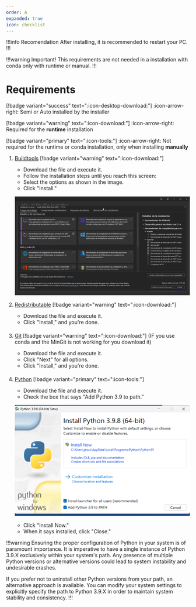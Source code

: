 ```yaml
---
order: A
expanded: true
icon: checklist
---
```


!!!info Recomendation
After installing, it is recommended to restart your PC.
!!!

!!!warning Important!
This requirements are not needed in a installation with conda only with runtime or manual.
!!!

# Requirements

[!badge variant="success" text=":icon-desktop-download:"] :icon-arrow-right: Semi or Auto installed by the installer

[!badge variant="warning" text=":icon-download:"] :icon-arrow-right: Required for the **runtime**  installation

[!badge variant="primary" text=":icon-tools:"] :icon-arrow-right: Not required for the runtime or conda installation, only when installing **manually** 

1. [Buildtools](https://aka.ms/vs/17/release/vs_BuildTools.exe) [!badge variant="warning" text=":icon-download:"]

   - Download the file and execute it.
   - Follow the installation steps until you reach this screen:
   - Select the options as shown in the image.
   - Click "Install."

   ![](../assets/build_tools.png)

2. [Redistributable](https://aka.ms/vs/17/release/vc_redist.x64.exe) [!badge variant="warning" text=":icon-download:"]

   - Download the file and execute it.
   - Click "Install," and you're done.
####

3. [Git](https://github.com/git-for-windows/git/releases/download/v2.42.0.windows.2/Git-2.42.0.2-64-bit.exe) [!badge variant="warning" text=":icon-download:"] (IF you use conda and the MinGit is not working for you download it)

   - Download the file and execute it.
   - Click "Next" for all options.
   - Click "Install," and you're done.
####

4. [Python](https://www.python.org/ftp/python/3.9.8/python-3.9.8-amd64.exe) [!badge variant="primary" text=":icon-tools:"]

   - Download the file and execute it.
   - Check the box that says "Add Python 3.9 to path."

   ![](../assets/python_installer.png)

   - Click "Install Now."
   - When it says installed, click "Close."

!!!warning
Ensuring the proper configuration of Python in your system is of paramount importance. It is imperative to have a single instance of Python 3.9.X exclusively within your system's path. Any presence of multiple Python versions or alternative versions could lead to system instability and undesirable crashes.

If you prefer not to uninstall other Python versions from your path, an alternative approach is available. You can modify your system settings to explicitly specify the path to Python 3.9.X in order to maintain system stability and consistency.
!!!
